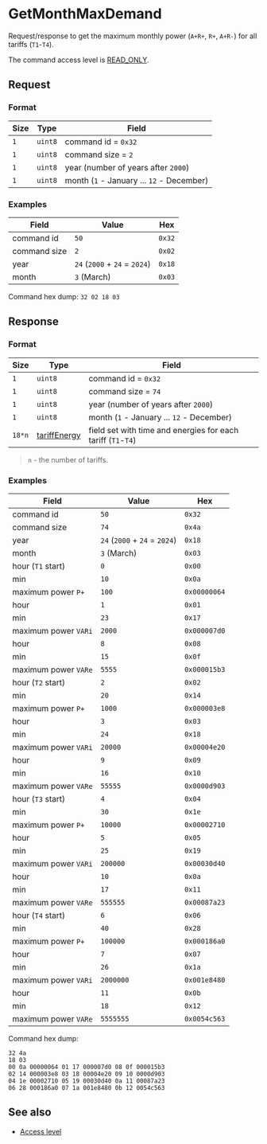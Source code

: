 # GetMonthMaxDemand

Request/response to get the maximum monthly power (`A+R+`, `R+`, `A+R-`) for all tariffs (`T1`-`T4`).

The command access level is [READ_ONLY](../basics.md#command-access-level).


## Request

### Format

| Size | Type    | Field                                     |
| ---- | ------- | ----------------------------------------- |
| `1`  | `uint8` | command id = `0x32`                       |
| `1`  | `uint8` | command size = `2`                        |
| `1`  | `uint8` | year (number of years after `2000`)       |
| `1`  | `uint8` | month (`1` - January ... `12` - December) |

### Examples

| Field        | Value                         | Hex    |
| ------------ | ----------------------------- | ------ |
| command id   | `50`                          | `0x32` |
| command size | `2`                           | `0x02` |
| year         | `24` (`2000` + `24` = `2024`) | `0x18` |
| month        | `3` (March)                   | `0x03` |

Command hex dump: `32 02 18 03`


## Response

### Format

| Size   | Type                                              | Field                                                        |
| ------ | ------------------------------------------------- | ------------------------------------------------------------ |
| `1`    | `uint8`                                           | command id = `0x32`                                          |
| `1`    | `uint8`                                           | command size = `74`                                          |
| `1`    | `uint8`                                           | year (number of years after `2000`)                          |
| `1`    | `uint8`                                           | month (`1` - January ... `12` - December)                    |
| `18*n` | [tariffEnergy](./GetDayMaxDemand.md#tariffenergy) | field set with time and energies for each tariff (`T1`-`T4`) |

> `n` - the number of tariffs.


### Examples

| Field                | Value                         | Hex          |
| -------------------- | ----------------------------- | ------------ |
| command id           | `50`                          | `0x32`       |
| command size         | `74`                          | `0x4a`       |
| year                 | `24` (`2000` + `24` = `2024`) | `0x18`       |
| month                | `3` (March)                   | `0x03`       |
| hour (`T1` start)    | `0`                           | `0x00`       |
| min                  | `10`                          | `0x0a`       |
| maximum power `P+`   | `100`                         | `0x00000064` |
| hour                 | `1`                           | `0x01`       |
| min                  | `23`                          | `0x17`       |
| maximum power `VARi` | `2000`                        | `0x000007d0` |
| hour                 | `8`                           | `0x08`       |
| min                  | `15`                          | `0x0f`       |
| maximum power `VARe` | `5555`                        | `0x000015b3` |
| hour (`T2` start)    | `2`                           | `0x02`       |
| min                  | `20`                          | `0x14`       |
| maximum power `P+`   | `1000`                        | `0x000003e8` |
| hour                 | `3`                           | `0x03`       |
| min                  | `24`                          | `0x18`       |
| maximum power `VARi` | `20000`                       | `0x00004e20` |
| hour                 | `9`                           | `0x09`       |
| min                  | `16`                          | `0x10`       |
| maximum power `VARe` | `55555`                       | `0x0000d903` |
| hour (`T3` start)    | `4`                           | `0x04`       |
| min                  | `30`                          | `0x1e`       |
| maximum power `P+`   | `10000`                       | `0x00002710` |
| hour                 | `5`                           | `0x05`       |
| min                  | `25`                          | `0x19`       |
| maximum power `VARi` | `200000`                      | `0x00030d40` |
| hour                 | `10`                          | `0x0a`       |
| min                  | `17`                          | `0x11`       |
| maximum power `VARe` | `555555`                      | `0x00087a23` |
| hour (`T4` start)    | `6`                           | `0x06`       |
| min                  | `40`                          | `0x28`       |
| maximum power `P+`   | `100000`                      | `0x000186a0` |
| hour                 | `7`                           | `0x07`       |
| min                  | `26`                          | `0x1a`       |
| maximum power `VARi` | `2000000`                     | `0x001e8480` |
| hour                 | `11`                          | `0x0b`       |
| min                  | `18`                          | `0x12`       |
| maximum power `VARe` | `5555555`                     | `0x0054c563` |

Command hex dump:
```
32 4a
18 03
00 0a 00000064 01 17 000007d0 08 0f 000015b3
02 14 000003e8 03 18 00004e20 09 10 0000d903
04 1e 00002710 05 19 00030d40 0a 11 00087a23
06 28 000186a0 07 1a 001e8480 0b 12 0054c563
```


## See also

* [Access level](../basics.md#command-access-level)
